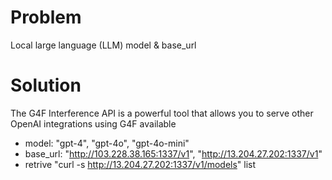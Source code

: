 # Problem
Local large language (LLM) model & base_url

# Solution
The G4F Interference API is a powerful tool that allows you to serve other OpenAI integrations using G4F 
available 
  - model: "gpt-4", "gpt-4o", "gpt-4o-mini"
  - base_url: "http://103.228.38.165:1337/v1", "http://13.204.27.202:1337/v1"
  - retrive "curl -s http://13.204.27.202:1337/v1/models" list
